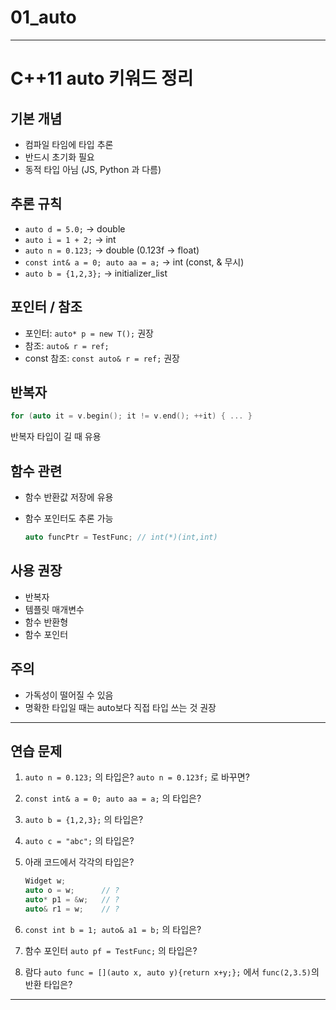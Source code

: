 # 01_auto

---

# C++11 auto 키워드 정리

## 기본 개념

* 컴파일 타임에 타입 추론
* 반드시 초기화 필요
* 동적 타입 아님 (JS, Python 과 다름)

## 추론 규칙

* `auto d = 5.0;` → double
* `auto i = 1 + 2;` → int
* `auto n = 0.123;` → double (0.123f → float)
* `const int& a = 0; auto aa = a;` → int (const, & 무시)
* `auto b = {1,2,3};` → initializer\_list<int>

## 포인터 / 참조

* 포인터: `auto* p = new T();` 권장
* 참조: `auto& r = ref;`
* const 참조: `const auto& r = ref;` 권장

## 반복자

```cpp
for (auto it = v.begin(); it != v.end(); ++it) { ... }
```

반복자 타입이 길 때 유용

## 함수 관련

* 함수 반환값 저장에 유용
* 함수 포인터도 추론 가능

  ```cpp
  auto funcPtr = TestFunc; // int(*)(int,int)
  ```

## 사용 권장

* 반복자
* 템플릿 매개변수
* 함수 반환형
* 함수 포인터

## 주의

* 가독성이 떨어질 수 있음
* 명확한 타입일 때는 auto보다 직접 타입 쓰는 것 권장

---

## 연습 문제

1. `auto n = 0.123;` 의 타입은? `auto n = 0.123f;` 로 바꾸면?
2. `const int& a = 0; auto aa = a;` 의 타입은?
3. `auto b = {1,2,3};` 의 타입은?
4. `auto c = "abc";` 의 타입은?
5. 아래 코드에서 각각의 타입은?

   ```cpp
   Widget w;
   auto o = w;      // ?
   auto* p1 = &w;   // ?
   auto& r1 = w;    // ?
   ```
6. `const int b = 1; auto& a1 = b;` 의 타입은?
7. 함수 포인터 `auto pf = TestFunc;` 의 타입은?
8. 람다 `auto func = [](auto x, auto y){return x+y;};` 에서 `func(2,3.5)`의 반환 타입은?

---